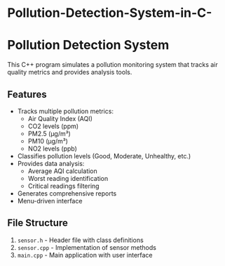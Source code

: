 # Pollution-Detection-System-in-C-
# Pollution Detection System

This C++ program simulates a pollution monitoring system that tracks air quality metrics and provides analysis tools.

## Features

- Tracks multiple pollution metrics:
  - Air Quality Index (AQI)
  - CO2 levels (ppm)
  - PM2.5 (μg/m³)
  - PM10 (μg/m³)
  - NO2 levels (ppb)
- Classifies pollution levels (Good, Moderate, Unhealthy, etc.)
- Provides data analysis:
  - Average AQI calculation
  - Worst reading identification
  - Critical readings filtering
- Generates comprehensive reports
- Menu-driven interface

## File Structure

1. `sensor.h` - Header file with class definitions
2. `sensor.cpp` - Implementation of sensor methods
3. `main.cpp` - Main application with user interface

